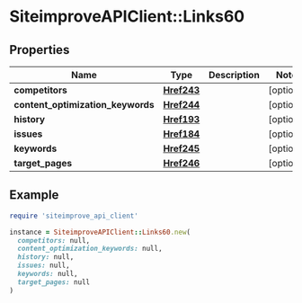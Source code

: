 # SiteimproveAPIClient::Links60

## Properties

| Name | Type | Description | Notes |
| ---- | ---- | ----------- | ----- |
| **competitors** | [**Href243**](Href243.md) |  | [optional] |
| **content_optimization_keywords** | [**Href244**](Href244.md) |  | [optional] |
| **history** | [**Href193**](Href193.md) |  | [optional] |
| **issues** | [**Href184**](Href184.md) |  | [optional] |
| **keywords** | [**Href245**](Href245.md) |  | [optional] |
| **target_pages** | [**Href246**](Href246.md) |  | [optional] |

## Example

```ruby
require 'siteimprove_api_client'

instance = SiteimproveAPIClient::Links60.new(
  competitors: null,
  content_optimization_keywords: null,
  history: null,
  issues: null,
  keywords: null,
  target_pages: null
)
```

